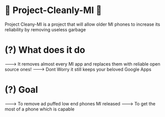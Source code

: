 # 🌆 Project-Cleanly-MI 🌆

Project Cleany-MI is a project that will allow older MI phones to increase its reliability by removing useless garbage 

# (?) What does it do
---> It removes almost every MI app and replaces them with reliable open source ones!
---> Dont Worry it still keeps your beloved Google Apps

# (?) Goal
---> To remove ad puffed low end phones MI released
---> To get the most of a phone which is capable
